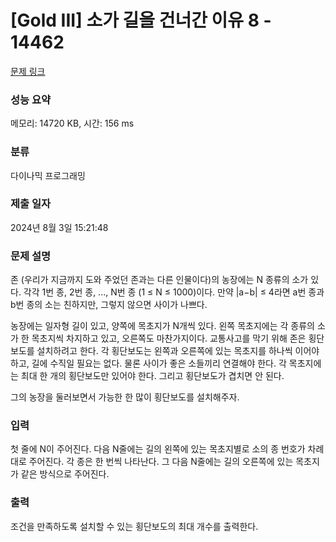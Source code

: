 # [Gold III] 소가 길을 건너간 이유 8 - 14462 

[문제 링크](https://www.acmicpc.net/problem/14462) 

### 성능 요약

메모리: 14720 KB, 시간: 156 ms

### 분류

다이나믹 프로그래밍

### 제출 일자

2024년 8월 3일 15:21:48

### 문제 설명

<p>존 (우리가 지금까지 도와 주었던 존과는 다른 인물이다)의 농장에는 N 종류의 소가 있다. 각각 1번 종, 2번 종, ..., N번 종 (1 ≤ N ≤ 1000)이다. 만약 |a−b| ≤ 4라면 a번 종과 b번 종의 소는 친하지만, 그렇지 않으면 사이가 나쁘다.</p>

<p>농장에는 일자형 길이 있고, 양쪽에 목초지가 N개씩 있다. 왼쪽 목초지에는 각 종류의 소가 한 목초지씩 차지하고 있고, 오른쪽도 마찬가지이다. 교통사고를 막기 위해 존은 횡단보도를 설치하려고 한다. 각 횡단보도는 왼쪽과 오른쪽에 있는 목초지를 하나씩 이어야 하고, 길에 수직일 필요는 없다. 물론 사이가 좋은 소들끼리 연결해야 한다. 각 목초지에는 최대 한 개의 횡단보도만 있어야 한다. 그리고 횡단보도가 겹치면 안 된다.</p>

<p>그의 농장을 둘러보면서 가능한 한 많이 횡단보도를 설치해주자.</p>

### 입력 

 <p>첫 줄에 N이 주어진다. 다음 N줄에는 길의 왼쪽에 있는 목초지별로 소의 종 번호가 차례대로 주어진다. 각 종은 한 번씩 나타난다. 그 다음 N줄에는 길의 오른쪽에 있는 목초지가 같은 방식으로 주어진다.</p>

### 출력 

 <p>조건을 만족하도록 설치할 수 있는 횡단보도의 최대 개수를 출력한다.<br></p>


